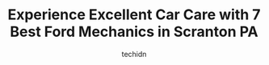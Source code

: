 ---
layout: ampstory
image: https://images.unsplash.com/photo-1633713368363-2b04dadce462?ixlib=rb-4.0.3&ixid=MnwxMjA3fDB8MHxwaG90by1wYWdlfHx8fGVufDB8fHx8&auto=format&fit=crop&w=640&h=853&q=80
author: techidn
featured: false
description: Experience the excellence of automotive service by visiting the 7 best Ford Mechanic in Scranton PA, USA. With their expertise, attention to detail, and commitment to customer satisfaction, 
title: Experience Excellent Car Care with 7 Best Ford Mechanics in Scranton PA
cover:
   title: Experience Excellent Car Care with 7 Best Ford Mechanics in Scranton PA
   subtitle: Rickpate
   background: https://images.unsplash.com/photo-1633713368363-2b04dadce462?ixlib=rb-4.0.3&ixid=MnwxMjA3fDB8MHxwaG90by1wYWdlfHx8fGVufDB8fHx8&auto=format&fit=crop&w=640&h=853&q=80

pages: 
 - layout: thirds
   top: <h1>#1 Cedar Auto Repair</h1>
   bottom: "<p>I have been coming to this spot for years with my cars for inspections and other maintenance. Most of the time, I know I need some work on my cars, I come here. I usually</p>"
   background: https://www.knot35.com/toplist/wp-content/uploads/2023/06/best-ford-mechanic-1-in-scranton-pa-1685836207.jpeg
   backgroundblur: true
 - layout: thirds
   top: <h1>#2 Leroys Auto Repairs</h1>
   bottom: "<p>1932 N Main Ave, Scranton, PA 18508, United States</p>"
   background: https://www.knot35.com/toplist/wp-content/uploads/2023/06/best-ford-mechanic-2-in-scranton-pa-1685836208.jpeg
   cta:
      link: https://www.knot35.com/toplist/experience-excellent-car-care-with-7-best-ford-mechanics-in-scranton-pa/
      text: Experience Excellent Car Care with 7 Best Ford Mechanics in Scranton PA
 - layout: thirds
   top: <h1>#3 Lous Service Station</h1>
   bottom: "<p>1501 Lafayette St, Scranton, PA 18504, United States</p>"
   background: https://www.knot35.com/toplist/wp-content/uploads/2023/06/best-ford-mechanic-3-in-scranton-pa-1685836208.jpeg
   cta:
      link: https://www.knot35.com/toplist/experience-excellent-car-care-with-7-best-ford-mechanics-in-scranton-pa/
      text: Experience Excellent Car Care with 7 Best Ford Mechanics in Scranton PA
 - layout: thirds
   top: <h1>#4 Fargione Auto Services LLC</h1>
   bottom: "<p>1101 W Market St, Scranton, PA 18508, United States</p>"
   background: https://images.unsplash.com/photo-1536745287225-21d689278fd1?ixlib=rb-4.0.3&ixid=MnwxMjA3fDB8MHxwaG90by1wYWdlfHx8fGVufDB8fHx8&auto=format&fit=crop&w=640&h=853&q=80
   cta:
      link: https://www.knot35.com/toplist/experience-excellent-car-care-with-7-best-ford-mechanics-in-scranton-pa/
      text: Experience Excellent Car Care with 7 Best Ford Mechanics in Scranton PA
 - layout: thirds
   top: <h1>#5 Pauls Auto Repair</h1>
   bottom: "<p>2507 Jackson St, Scranton, PA 18504, United States</p>"
   background: https://images.unsplash.com/photo-1614648718611-0635f29016cb?ixlib=rb-4.0.3&ixid=MnwxMjA3fDB8MHxwaG90by1wYWdlfHx8fGVufDB8fHx8&auto=format&fit=crop&w=640&h=853&q=80
   cta:
      link: https://www.knot35.com/toplist/experience-excellent-car-care-with-7-best-ford-mechanics-in-scranton-pa/
      text: Experience Excellent Car Care with 7 Best Ford Mechanics in Scranton PA
 - layout: thirds
   top: <h1>#6 Panes Garage</h1>
   bottom: "<p>220 Larch St, Scranton, PA 18509, United States</p>"
   background: https://images.unsplash.com/photo-1547366785-564103df7e13?ixlib=rb-4.0.3&ixid=MnwxMjA3fDB8MHxwaG90by1wYWdlfHx8fGVufDB8fHx8&auto=format&fit=crop&w=640&h=853&q=80
   cta:
      link: https://www.knot35.com/toplist/experience-excellent-car-care-with-7-best-ford-mechanics-in-scranton-pa/
      text: Experience Excellent Car Care with 7 Best Ford Mechanics in Scranton PA
 - layout: thirds
   top: <h1>#7 Frank Grippo & Son Auto Body Shop Inc.</h1>
   bottom: "<p>1503 N Main Ave, Scranton, PA 18508, United States</p>"
   background: https://images.unsplash.com/photo-1510906594845-bc082582c8cc?ixlib=rb-4.0.3&ixid=MnwxMjA3fDB8MHxwaG90by1wYWdlfHx8fGVufDB8fHx8&auto=format&fit=crop&w=640&h=853&q=80
   cta:
      link: https://www.knot35.com/toplist/experience-excellent-car-care-with-7-best-ford-mechanics-in-scranton-pa/
      text: Experience Excellent Car Care with 7 Best Ford Mechanics in Scranton PA
 - layout: thirds
   middle: Continue reading...
   background: https://images.unsplash.com/photo-1604871000636-074fa5117945?ixlib=rb-4.0.3&ixid=MnwxMjA3fDB8MHxwaG90by1wYWdlfHx8fGVufDB8fHx8&auto=format&fit=crop&w=640&h=853&q=80
   cta:
      link: https://www.knot35.com/toplist/experience-excellent-car-care-with-7-best-ford-mechanics-in-scranton-pa/
      text: Experience Excellent Car Care with 7 Best Ford Mechanics in Scranton PA
      
---